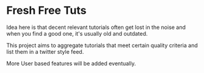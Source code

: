 # Fresh Free Tuts

Idea here is that decent relevant tutorials often get lost in the noise and when you find a good one, it's usually old and outdated.

This project aims to aggregate tutorials that meet certain quality criteria and list them in a twitter style feed.

More User based features will be added eventually.
